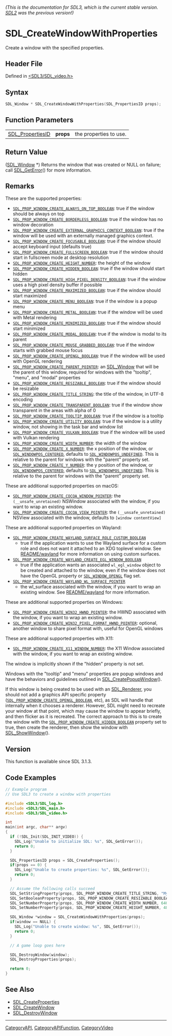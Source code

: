 ###### (This is the documentation for SDL3, which is the current stable version. [SDL2](https://wiki.libsdl.org/SDL2/) was the previous version!)
# SDL_CreateWindowWithProperties

Create a window with the specified properties.

## Header File

Defined in [<SDL3/SDL_video.h>](https://github.com/libsdl-org/SDL/blob/main/include/SDL3/SDL_video.h)

## Syntax

```c
SDL_Window * SDL_CreateWindowWithProperties(SDL_PropertiesID props);
```

## Function Parameters

|                                      |           |                        |
| ------------------------------------ | --------- | ---------------------- |
| [SDL_PropertiesID](SDL_PropertiesID) | **props** | the properties to use. |

## Return Value

([SDL_Window](SDL_Window) *) Returns the window that was created or NULL on
failure; call [SDL_GetError](SDL_GetError)() for more information.

## Remarks

These are the supported properties:

- [`SDL_PROP_WINDOW_CREATE_ALWAYS_ON_TOP_BOOLEAN`](SDL_PROP_WINDOW_CREATE_ALWAYS_ON_TOP_BOOLEAN):
  true if the window should be always on top
- [`SDL_PROP_WINDOW_CREATE_BORDERLESS_BOOLEAN`](SDL_PROP_WINDOW_CREATE_BORDERLESS_BOOLEAN):
  true if the window has no window decoration
- [`SDL_PROP_WINDOW_CREATE_EXTERNAL_GRAPHICS_CONTEXT_BOOLEAN`](SDL_PROP_WINDOW_CREATE_EXTERNAL_GRAPHICS_CONTEXT_BOOLEAN):
  true if the window will be used with an externally managed graphics
  context.
- [`SDL_PROP_WINDOW_CREATE_FOCUSABLE_BOOLEAN`](SDL_PROP_WINDOW_CREATE_FOCUSABLE_BOOLEAN):
  true if the window should accept keyboard input (defaults true)
- [`SDL_PROP_WINDOW_CREATE_FULLSCREEN_BOOLEAN`](SDL_PROP_WINDOW_CREATE_FULLSCREEN_BOOLEAN):
  true if the window should start in fullscreen mode at desktop resolution
- [`SDL_PROP_WINDOW_CREATE_HEIGHT_NUMBER`](SDL_PROP_WINDOW_CREATE_HEIGHT_NUMBER):
  the height of the window
- [`SDL_PROP_WINDOW_CREATE_HIDDEN_BOOLEAN`](SDL_PROP_WINDOW_CREATE_HIDDEN_BOOLEAN):
  true if the window should start hidden
- [`SDL_PROP_WINDOW_CREATE_HIGH_PIXEL_DENSITY_BOOLEAN`](SDL_PROP_WINDOW_CREATE_HIGH_PIXEL_DENSITY_BOOLEAN):
  true if the window uses a high pixel density buffer if possible
- [`SDL_PROP_WINDOW_CREATE_MAXIMIZED_BOOLEAN`](SDL_PROP_WINDOW_CREATE_MAXIMIZED_BOOLEAN):
  true if the window should start maximized
- [`SDL_PROP_WINDOW_CREATE_MENU_BOOLEAN`](SDL_PROP_WINDOW_CREATE_MENU_BOOLEAN):
  true if the window is a popup menu
- [`SDL_PROP_WINDOW_CREATE_METAL_BOOLEAN`](SDL_PROP_WINDOW_CREATE_METAL_BOOLEAN):
  true if the window will be used with Metal rendering
- [`SDL_PROP_WINDOW_CREATE_MINIMIZED_BOOLEAN`](SDL_PROP_WINDOW_CREATE_MINIMIZED_BOOLEAN):
  true if the window should start minimized
- [`SDL_PROP_WINDOW_CREATE_MODAL_BOOLEAN`](SDL_PROP_WINDOW_CREATE_MODAL_BOOLEAN):
  true if the window is modal to its parent
- [`SDL_PROP_WINDOW_CREATE_MOUSE_GRABBED_BOOLEAN`](SDL_PROP_WINDOW_CREATE_MOUSE_GRABBED_BOOLEAN):
  true if the window starts with grabbed mouse focus
- [`SDL_PROP_WINDOW_CREATE_OPENGL_BOOLEAN`](SDL_PROP_WINDOW_CREATE_OPENGL_BOOLEAN):
  true if the window will be used with OpenGL rendering
- [`SDL_PROP_WINDOW_CREATE_PARENT_POINTER`](SDL_PROP_WINDOW_CREATE_PARENT_POINTER):
  an [SDL_Window](SDL_Window) that will be the parent of this window,
  required for windows with the "tooltip", "menu", and "modal" properties
- [`SDL_PROP_WINDOW_CREATE_RESIZABLE_BOOLEAN`](SDL_PROP_WINDOW_CREATE_RESIZABLE_BOOLEAN):
  true if the window should be resizable
- [`SDL_PROP_WINDOW_CREATE_TITLE_STRING`](SDL_PROP_WINDOW_CREATE_TITLE_STRING):
  the title of the window, in UTF-8 encoding
- [`SDL_PROP_WINDOW_CREATE_TRANSPARENT_BOOLEAN`](SDL_PROP_WINDOW_CREATE_TRANSPARENT_BOOLEAN):
  true if the window show transparent in the areas with alpha of 0
- [`SDL_PROP_WINDOW_CREATE_TOOLTIP_BOOLEAN`](SDL_PROP_WINDOW_CREATE_TOOLTIP_BOOLEAN):
  true if the window is a tooltip
- [`SDL_PROP_WINDOW_CREATE_UTILITY_BOOLEAN`](SDL_PROP_WINDOW_CREATE_UTILITY_BOOLEAN):
  true if the window is a utility window, not showing in the task bar and
  window list
- [`SDL_PROP_WINDOW_CREATE_VULKAN_BOOLEAN`](SDL_PROP_WINDOW_CREATE_VULKAN_BOOLEAN):
  true if the window will be used with Vulkan rendering
- [`SDL_PROP_WINDOW_CREATE_WIDTH_NUMBER`](SDL_PROP_WINDOW_CREATE_WIDTH_NUMBER):
  the width of the window
- [`SDL_PROP_WINDOW_CREATE_X_NUMBER`](SDL_PROP_WINDOW_CREATE_X_NUMBER): the
  x position of the window, or
  [`SDL_WINDOWPOS_CENTERED`](SDL_WINDOWPOS_CENTERED), defaults to
  [`SDL_WINDOWPOS_UNDEFINED`](SDL_WINDOWPOS_UNDEFINED). This is relative to
  the parent for windows with the "parent" property set.
- [`SDL_PROP_WINDOW_CREATE_Y_NUMBER`](SDL_PROP_WINDOW_CREATE_Y_NUMBER): the
  y position of the window, or
  [`SDL_WINDOWPOS_CENTERED`](SDL_WINDOWPOS_CENTERED), defaults to
  [`SDL_WINDOWPOS_UNDEFINED`](SDL_WINDOWPOS_UNDEFINED). This is relative to
  the parent for windows with the "parent" property set.

These are additional supported properties on macOS:

- [`SDL_PROP_WINDOW_CREATE_COCOA_WINDOW_POINTER`](SDL_PROP_WINDOW_CREATE_COCOA_WINDOW_POINTER):
  the `(__unsafe_unretained)` NSWindow associated with the window, if you
  want to wrap an existing window.
- [`SDL_PROP_WINDOW_CREATE_COCOA_VIEW_POINTER`](SDL_PROP_WINDOW_CREATE_COCOA_VIEW_POINTER):
  the `(__unsafe_unretained)` NSView associated with the window, defaults
  to `[window contentView]`

These are additional supported properties on Wayland:

- [`SDL_PROP_WINDOW_CREATE_WAYLAND_SURFACE_ROLE_CUSTOM_BOOLEAN`](SDL_PROP_WINDOW_CREATE_WAYLAND_SURFACE_ROLE_CUSTOM_BOOLEAN)
  - true if the application wants to use the Wayland surface for a custom
  role and does not want it attached to an XDG toplevel window. See
  [README/wayland](README/wayland) for more information on using custom
  surfaces.
- [`SDL_PROP_WINDOW_CREATE_WAYLAND_CREATE_EGL_WINDOW_BOOLEAN`](SDL_PROP_WINDOW_CREATE_WAYLAND_CREATE_EGL_WINDOW_BOOLEAN)
  - true if the application wants an associated `wl_egl_window` object to
  be created and attached to the window, even if the window does not have
  the OpenGL property or [`SDL_WINDOW_OPENGL`](SDL_WINDOW_OPENGL) flag set.
- [`SDL_PROP_WINDOW_CREATE_WAYLAND_WL_SURFACE_POINTER`](SDL_PROP_WINDOW_CREATE_WAYLAND_WL_SURFACE_POINTER)
  - the wl_surface associated with the window, if you want to wrap an
  existing window. See [README/wayland](README/wayland) for more
  information.

These are additional supported properties on Windows:

- [`SDL_PROP_WINDOW_CREATE_WIN32_HWND_POINTER`](SDL_PROP_WINDOW_CREATE_WIN32_HWND_POINTER):
  the HWND associated with the window, if you want to wrap an existing
  window.
- [`SDL_PROP_WINDOW_CREATE_WIN32_PIXEL_FORMAT_HWND_POINTER`](SDL_PROP_WINDOW_CREATE_WIN32_PIXEL_FORMAT_HWND_POINTER):
  optional, another window to share pixel format with, useful for OpenGL
  windows

These are additional supported properties with X11:

- [`SDL_PROP_WINDOW_CREATE_X11_WINDOW_NUMBER`](SDL_PROP_WINDOW_CREATE_X11_WINDOW_NUMBER):
  the X11 Window associated with the window, if you want to wrap an
  existing window.

The window is implicitly shown if the "hidden" property is not set.

Windows with the "tooltip" and "menu" properties are popup windows and have
the behaviors and guidelines outlined in
[SDL_CreatePopupWindow](SDL_CreatePopupWindow)().

If this window is being created to be used with an
[SDL_Renderer](SDL_Renderer), you should not add a graphics API specific
property
([`SDL_PROP_WINDOW_CREATE_OPENGL_BOOLEAN`](SDL_PROP_WINDOW_CREATE_OPENGL_BOOLEAN),
etc), as SDL will handle that internally when it chooses a renderer.
However, SDL might need to recreate your window at that point, which may
cause the window to appear briefly, and then flicker as it is recreated.
The correct approach to this is to create the window with the
[`SDL_PROP_WINDOW_CREATE_HIDDEN_BOOLEAN`](SDL_PROP_WINDOW_CREATE_HIDDEN_BOOLEAN)
property set to true, then create the renderer, then show the window with
[SDL_ShowWindow](SDL_ShowWindow)().

## Version

This function is available since SDL 3.1.3.

## Code Examples

```c
// Example program
// Use SDL3 to create a window with properties

#include <SDL3/SDL_log.h>
#include <SDL3/SDL_main.h>
#include <SDL3/SDL_video.h>

int
main(int argc, char** argv)
{
  if (!SDL_Init(SDL_INIT_VIDEO)) {
    SDL_Log("Unable to initialize SDL: %s", SDL_GetError());
    return 0;
  }

  SDL_PropertiesID props = SDL_CreateProperties();
  if(props == 0) {
    SDL_Log("Unable to create properties: %s", SDL_GetError());
    return 0;
  }

  // Assume the following calls succeed
  SDL_SetStringProperty(props, SDL_PROP_WINDOW_CREATE_TITLE_STRING, "My Window");
  SDL_SetBooleanProperty(props, SDL_PROP_WINDOW_CREATE_RESIZABLE_BOOLEAN, true);
  SDL_SetNumberProperty(props, SDL_PROP_WINDOW_CREATE_WIDTH_NUMBER, 640);
  SDL_SetNumberProperty(props, SDL_PROP_WINDOW_CREATE_HEIGHT_NUMBER, 480);

  SDL_Window *window = SDL_CreateWindowWithProperties(props);
  if(window == NULL) {
    SDL_Log("Unable to create window: %s", SDL_GetError());
    return 0;
  }

  // A game loop goes here

  SDL_DestroyWindow(window);
  SDL_DestroyProperties(props);

  return 0;
}
```

## See Also

- [SDL_CreateProperties](SDL_CreateProperties)
- [SDL_CreateWindow](SDL_CreateWindow)
- [SDL_DestroyWindow](SDL_DestroyWindow)

----
[CategoryAPI](CategoryAPI), [CategoryAPIFunction](CategoryAPIFunction), [CategoryVideo](CategoryVideo)

